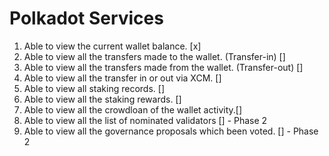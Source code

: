 # Polkadot Services

1. Able to view the current wallet balance. [x]
2. Able to view all the transfers made to the wallet. (Transfer-in) []
3. Able to view all the transfers made from the wallet. (Transfer-out) []
4. Able to view all the transfer in or out via XCM. []
5. Able to view all staking records. [] 
6. Able to view all the staking rewards. []
7. Able to view all the crowdloan of the wallet activity.[]
8. Able to view all the list of nominated validators [] - Phase 2
9. Able to view all the governance proposals which been voted. [] - Phase 2
